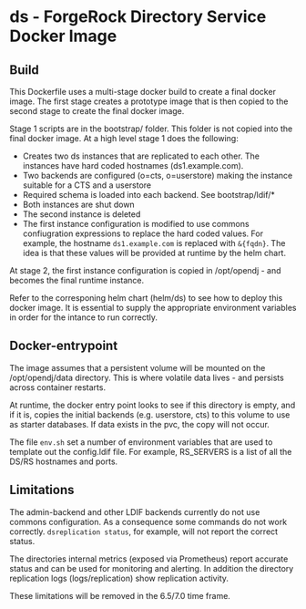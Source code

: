 # ds - ForgeRock Directory Service Docker Image


## Build

This Dockerfile uses a multi-stage docker build to create a final docker image. The first stage creates a 
prototype image that is then copied to the second stage to create the final docker image. 

Stage 1 scripts are in the bootstrap/ folder. This folder is not copied into the final docker image. At a high level stage 1
does the following:

* Creates two ds instances that are replicated to each other. The instances have hard coded hostnames (ds1.example.com).
* Two backends are configured (o=cts, o=userstore) making the instance suitable for a CTS and a userstore
* Required schema is loaded into each backend. See bootstrap/ldif/*
* Both instances are shut down
* The second instance is deleted
* The first instance configuration is modified to use commons confiugration expressions to replace the hard 
 coded values. For example, the hostname `ds1.example.com` is replaced with `&{fqdn}`. The idea is that 
 these values will be provided at runtime by the helm chart.

 At stage 2, the first instance configuration is copied in /opt/opendj - and becomes the final runtime instance.

Refer to the corresponing helm chart (helm/ds) to see how to deploy this docker image. It is essential to 
supply the appropriate environment variables in order for the intance to run correctly. 

## Docker-entrypoint

The image assumes that a persistent volume will be mounted on the /opt/opendj/data directory. This is where volatile
data lives - and persists across container restarts.

At runtime, the docker entry point looks to see if this directory is empty, and if it is, copies the initial backends (e.g. userstore, cts) to this volume
to use as starter databases.  If data exists in the pvc, the copy will not occur.

The file `env.sh` set a number of environment variables that are used to template out the config.ldif file. For example,
RS_SERVERS is a list of all the DS/RS hostnames and ports. 


## Limitations

The admin-backend and other LDIF backends currently do not use commons configuration. As a consequence some commands do not work correctly. `dsreplication status`,
for example, will not report the correct status.

The directories internal metrics (exposed via Prometheus) report accurate status and can be used for monitoring and alerting. In addition
the directory replication logs (logs/replication) show replication activity.

These limitations will be removed in the 6.5/7.0 time frame.

